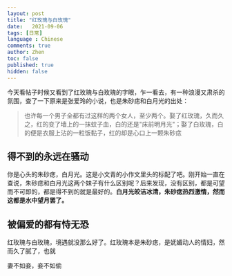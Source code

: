 ```yaml
---
layout: post
title: "红玫瑰与白玫瑰"
date:   2021-09-06
tags: [日常]
language : Chinese
comments: true
author: Zhen
toc: false
published: true
hidden: false
---
```

今天看帖子时候又看到了红玫瑰与白玫瑰的字眼，乍一看去，有一种浪漫又肃杀的氛围，查了一下原来是张爱玲的小说，也是朱砂痣和白月光的出处：

> 也许每一个男子全都有过这样的两个女人，至少两个。娶了红玫瑰，久而久之，红的变了墙上的一抹蚊子血，白的还是"床前明月光"；娶了白玫瑰，白的便是衣服上沾的一粒饭黏子，红的却是心口上一颗朱砂痣

## 得不到的永远在骚动

你是心头的朱砂痣，白月光。这是小文青的小作文里头的标配了吧。刚开始一直在查说，朱砂痣和白月光这两个妹子有什么区别呢？后来发现，没有区别，都是可望而不可即的，都是得不到的就是最好的。**白月光皎洁冰清，朱砂痣热烈激情，然而这都是水中望月罢了。**

## 被偏爱的都有恃无恐

红玫瑰与白玫瑰，境遇就没那么好了。红玫瑰本是朱砂痣，是妩媚动人的情妇，然而久了腻了，也就


妻不如妾，妾不如偷

<!--stackedit_data:
eyJoaXN0b3J5IjpbOTY5MjUwNTY3LDE3NzQwNDczOTMsLTQ3Mj
E0NjYyMywtNjM2MzkwMTEsMzgzMjA2MjA2LC0xMTQyNzkyODI2
LC0xOTk3Mjc0NDU4XX0=
-->
